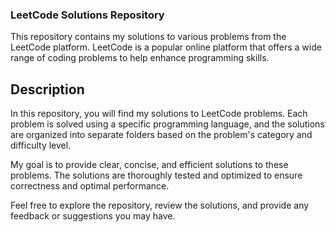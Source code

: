 ### LeetCode Solutions Repository

This repository contains my solutions to various problems from the LeetCode platform. LeetCode is a popular online platform that offers a wide range of coding problems to help enhance programming skills.

## Description

In this repository, you will find my solutions to LeetCode problems. Each problem is solved using a specific programming language, and the solutions are organized into separate folders based on the problem's category and difficulty level.

My goal is to provide clear, concise, and efficient solutions to these problems. The solutions are thoroughly tested and optimized to ensure correctness and optimal performance.

Feel free to explore the repository, review the solutions, and provide any feedback or suggestions you may have.
